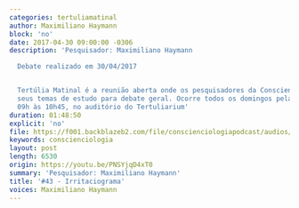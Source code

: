 ```yaml
---
categories: tertuliamatinal
author: Maximiliano Haymann
block: 'no'
date: 2017-04-30 09:00:00 -0306
description: 'Pesquisador: Maximiliano Haymann

  Debate realizado em 30/04/2017


  Tertúlia Matinal é a reunião aberta onde os pesquisadores da Conscienciologia apresentam
  seus temas de estudo para debate geral. Ocorre todos os domingos pela manhã, das
  09h às 10h45, no auditório do Tertuliarium'
duration: 01:48:50
explicit: 'no'
file: https://f001.backblazeb2.com/file/conscienciologiapodcast/audios/PNSYjqD4xT0.m4a
keywords: conscienciologia
layout: post
length: 6530
origin: https://youtu.be/PNSYjqD4xT0
summary: 'Pesquisador: Maximiliano Haymann'
title: '#43 - Irritaciograma'
voices: Maximiliano Haymann
---
```

